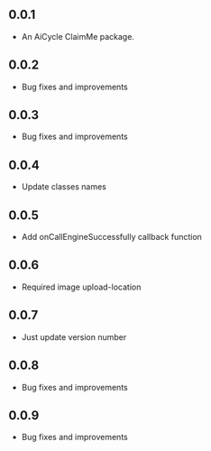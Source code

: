 ## 0.0.1

* An AiCycle ClaimMe package.

## 0.0.2

* Bug fixes and improvements

## 0.0.3

* Bug fixes and improvements

## 0.0.4

* Update classes names

## 0.0.5

* Add onCallEngineSuccessfully callback function

## 0.0.6

* Required image upload-location

## 0.0.7

* Just update version number

## 0.0.8

* Bug fixes and improvements

## 0.0.9

* Bug fixes and improvements
